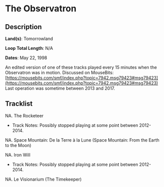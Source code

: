 # The Observatron

## Description

**Land(s)**: Tomorrowland

**Loop Total Length**: N/A

**Dates**: May 22, 1998

An edited version of one of these tracks played every 15 minutes when the Observatron was in motion. Discussed on MouseBits: [https://mousebits.com/smf/index.php?topic=7942.msg79423#msg79423](https://mousebits.com/smf/index.php?topic=7942.msg79423#msg79423) Last operation was sometime between 2013 and 2017.

## Tracklist

NA. The Rocketeer
- Track Notes: Possibly stopped playing at some point between 2012-2014.

NA. Space Mountain: De la Terre à la Lune (Space Mountain: From the Earth to the Moon)


NA. Iron Will
- Track Notes: Possibly stopped playing at some point between 2012-2014.

NA. Le Visionarium (The Timekeeper)

